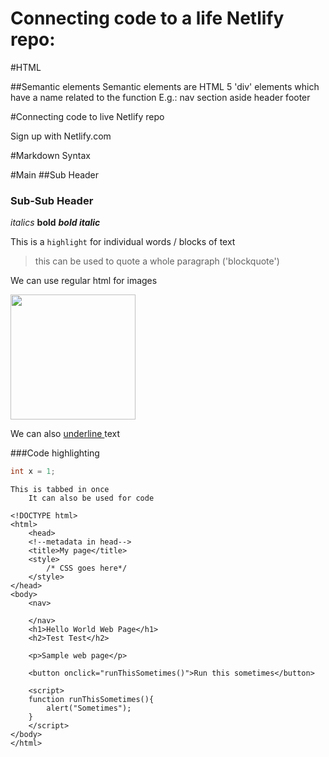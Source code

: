 # Connecting code to a life Netlify repo:
#HTML

##Semantic elements
	Semantic elements are HTML 5 'div' elements which have a name related to the function
	E.g.:
		nav
		section
		aside
		header
		footer

#Connecting code to live Netlify repo

Sign up with Netlify.com	

#Markdown Syntax

#Main
##Sub Header
### Sub-Sub Header

*italics*
**bold**
***bold italic***

This is a `highlight` for individual words / blocks of text

> this can be used to quote a whole paragraph ('blockquote')

We can use regular html for images

<img src="https://i.ytimg.com/vi/kcOqug5_M1I/maxresdefault.jpg" width="200">

We can also <span style="text-decoration: underline;"> underline </span> text

###Code highlighting
```java
int x = 1;
```

	This is tabbed in once
		It can also be used for code

```hmtl
<!DOCTYPE html>
<html>
	<head>
	<!--metadata in head-->
	<title>My page</title>
	<style>
		/* CSS goes here*/
	</style>
</head>
<body>
	<nav>
		
	</nav>
	<h1>Hello World Web Page</h1>
	<h2>Test Test</h2>

	<p>Sample web page</p>

	<button onclick="runThisSometimes()">Run this sometimes</button>

	<script>
	function runThisSometimes(){
		alert("Sometimes");
	}
	</script>
</body>
</html>
```